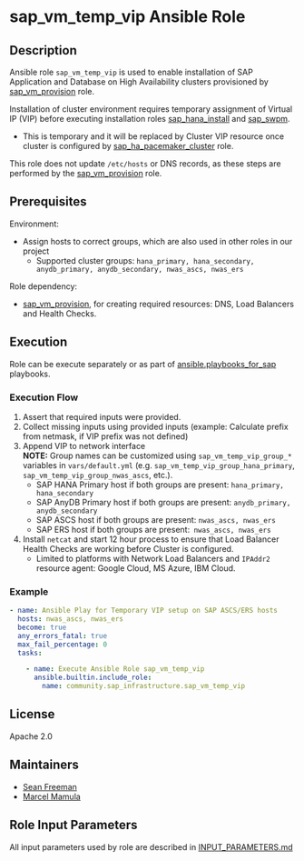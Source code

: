 <!-- BEGIN Title -->
# sap_vm_temp_vip Ansible Role
<!-- END Title -->

## Description
<!-- BEGIN Description -->
Ansible role `sap_vm_temp_vip` is used to enable installation of SAP Application and Database on High Availability clusters provisioned by [sap_vm_provision](https://github.com/sap-linuxlab/community.sap_infrastructure/tree/main/roles/sap_vm_provision) role.

Installation of cluster environment requires temporary assignment of Virtual IP (VIP) before executing installation roles [sap_hana_install](https://github.com/sap-linuxlab/community.sap_install/tree/main/roles/sap_hana_install) and [sap_swpm](https://github.com/sap-linuxlab/community.sap_install/tree/main/roles/sap_swpm).
- This is temporary and it will be replaced by Cluster VIP resource once cluster is configured by [sap_ha_pacemaker_cluster](https://github.com/sap-linuxlab/community.sap_install/tree/main/roles/sap_ha_pacemaker_cluster) role.

This role does not update `/etc/hosts` or DNS records, as these steps are performed by the [sap_vm_provision](https://github.com/sap-linuxlab/community.sap_infrastructure/tree/main/roles/sap_vm_provision) role.
<!-- END Description -->

## Prerequisites
<!-- BEGIN Prerequisites -->
Environment:
- Assign hosts to correct groups, which are also used in other roles in our project
  - Supported cluster groups: `hana_primary, hana_secondary, anydb_primary, anydb_secondary, nwas_ascs, nwas_ers`

Role dependency:
- [sap_vm_provision](https://github.com/sap-linuxlab/community.sap_infrastructure/tree/main/roles/sap_vm_provision), for creating required resources: DNS, Load Balancers and Health Checks.
<!-- END Prerequisites -->

## Execution
<!-- BEGIN Execution -->
Role can be execute separately or as part of [ansible.playbooks_for_sap](https://github.com/sap-linuxlab/ansible.playbooks_for_sap) playbooks.
<!-- END Execution -->

### Execution Flow
<!-- BEGIN Execution Flow -->
1. Assert that required inputs were provided.
2. Collect missing inputs using provided inputs (example: Calculate prefix from netmask, if VIP prefix was not defined)
3. Append VIP to network interface</br>
  **NOTE:** Group names can be customized using `sap_vm_temp_vip_group_*` variables in `vars/default.yml` (e.g. `sap_vm_temp_vip_group_hana_primary`, `sap_vm_temp_vip_group_nwas_ascs`, etc.).
    - SAP HANA Primary host if both groups are present: `hana_primary, hana_secondary`
    - SAP AnyDB Primary host if both groups are present: `anydb_primary, anydb_secondary`
    - SAP ASCS host if both groups are present: `nwas_ascs, nwas_ers`
    - SAP ERS host if both groups are present:` nwas_ascs, nwas_ers`
4. Install `netcat` and start 12 hour process to ensure that Load Balancer Health Checks are working before Cluster is configured.
    - Limited to platforms with Network Load Balancers and `IPAddr2` resource agent: Google Cloud, MS Azure, IBM Cloud.
<!-- END Execution Flow -->

### Example
<!-- BEGIN Execution Example -->
```yaml
- name: Ansible Play for Temporary VIP setup on SAP ASCS/ERS hosts
  hosts: nwas_ascs, nwas_ers
  become: true
  any_errors_fatal: true
  max_fail_percentage: 0
  tasks:

    - name: Execute Ansible Role sap_vm_temp_vip
      ansible.builtin.include_role:
        name: community.sap_infrastructure.sap_vm_temp_vip
```
<!-- END Execution Example -->

<!-- BEGIN Role Tags -->
<!-- END Role Tags -->

<!-- BEGIN Further Information -->
<!-- END Further Information -->

## License
<!-- BEGIN License -->
Apache 2.0
<!-- END License -->

## Maintainers
<!-- BEGIN Maintainers -->
- [Sean Freeman](https://github.com/sean-freeman)
- [Marcel Mamula](https://github.com/marcelmamula)
<!-- END Maintainers -->

## Role Input Parameters
All input parameters used by role are described in [INPUT_PARAMETERS.md](https://github.com/sap-linuxlab/community.sap_infrastructure/blob/main/roles/sap_vm_temp_vip/INPUT_PARAMETERS.md)
